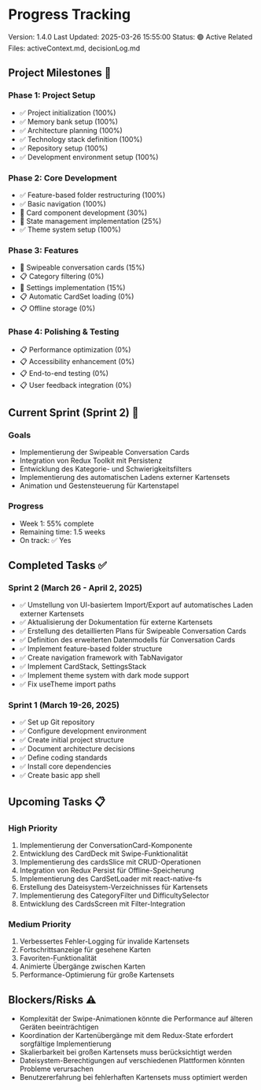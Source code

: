 # Progress Tracking

Version: 1.4.0
Last Updated: 2025-03-26 15:55:00
Status: 🟢 Active
Related Files: activeContext.md, decisionLog.md

## Project Milestones 🎯

### Phase 1: Project Setup

- ✅ Project initialization (100%)
- ✅ Memory bank setup (100%)
- ✅ Architecture planning (100%)
- ✅ Technology stack definition (100%)
- ✅ Repository setup (100%)
- ✅ Development environment setup (100%)

### Phase 2: Core Development

- ✅ Feature-based folder restructuring (100%)
- ✅ Basic navigation (100%)
- 🔄 Card component development (30%)
- 🔄 State management implementation (25%)
- ✅ Theme system setup (100%)

### Phase 3: Features

- 🔄 Swipeable conversation cards (15%)
- 📋 Category filtering (0%)
- 🔄 Settings implementation (15%)
- 📋 Automatic CardSet loading (0%)
- 📋 Offline storage (0%)

### Phase 4: Polishing & Testing

- 📋 Performance optimization (0%)
- 📋 Accessibility enhancement (0%)
- 📋 End-to-end testing (0%)
- 📋 User feedback integration (0%)

## Current Sprint (Sprint 2) 🏃

### Goals

- Implementierung der Swipeable Conversation Cards
- Integration von Redux Toolkit mit Persistenz
- Entwicklung des Kategorie- und Schwierigkeitsfilters
- Implementierung des automatischen Ladens externer Kartensets
- Animation und Gestensteuerung für Kartenstapel

### Progress

- Week 1: 55% complete
- Remaining time: 1.5 weeks
- On track: ✅ Yes

## Completed Tasks ✅

### Sprint 2 (March 26 - April 2, 2025)

- ✅ Umstellung von UI-basiertem Import/Export auf automatisches Laden externer Kartensets
- ✅ Aktualisierung der Dokumentation für externe Kartensets
- ✅ Erstellung des detaillierten Plans für Swipeable Conversation Cards
- ✅ Definition des erweiterten Datenmodells für Conversation Cards
- ✅ Implement feature-based folder structure
- ✅ Create navigation framework with TabNavigator
- ✅ Implement CardStack, SettingsStack
- ✅ Implement theme system with dark mode support
- ✅ Fix useTheme import paths

### Sprint 1 (March 19-26, 2025)

- ✅ Set up Git repository
- ✅ Configure development environment
- ✅ Create initial project structure
- ✅ Document architecture decisions
- ✅ Define coding standards
- ✅ Install core dependencies
- ✅ Create basic app shell

## Upcoming Tasks 📋

### High Priority

1. Implementierung der ConversationCard-Komponente
2. Entwicklung des CardDeck mit Swipe-Funktionalität
3. Implementierung des cardsSlice mit CRUD-Operationen
4. Integration von Redux Persist für Offline-Speicherung
5. Implementierung des CardSetLoader mit react-native-fs
6. Erstellung des Dateisystem-Verzeichnisses für Kartensets
7. Implementierung des CategoryFilter und DifficultySelector
8. Entwicklung des CardsScreen mit Filter-Integration

### Medium Priority

1. Verbessertes Fehler-Logging für invalide Kartensets
2. Fortschrittsanzeige für gesehene Karten
3. Favoriten-Funktionalität
4. Animierte Übergänge zwischen Karten
5. Performance-Optimierung für große Kartensets

## Blockers/Risks ⚠️

- Komplexität der Swipe-Animationen könnte die Performance auf älteren Geräten beeinträchtigen
- Koordination der Kartenübergänge mit dem Redux-State erfordert sorgfältige Implementierung
- Skalierbarkeit bei großen Kartensets muss berücksichtigt werden
- Dateisystem-Berechtigungen auf verschiedenen Plattformen könnten Probleme verursachen
- Benutzererfahrung bei fehlerhaften Kartensets muss optimiert werden
